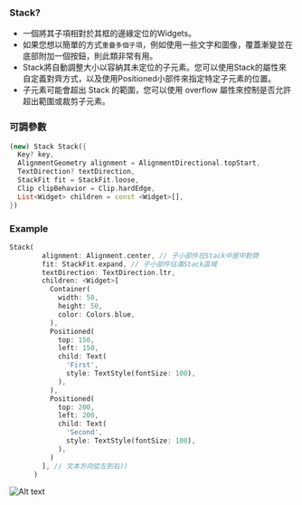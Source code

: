 ### Stack?
- 一個將其子項相對於其框的邊緣定位的Widgets。
- 如果您想以簡單的方式`重疊多個子項`，例如使用一些文字和圖像，覆蓋漸變並在底部附加一個按鈕，則此類非常有用。
- Stack將自動調整大小以容納其未定位的子元素。您可以使用Stack的屬性來自定義對齊方式，以及使用Positioned小部件來指定特定子元素的位置。
- 子元素可能會超出 Stack 的範圍，您可以使用 overflow 屬性來控制是否允許超出範圍或裁剪子元素。

### 可調參數
```Dart linenums="1"
(new) Stack Stack({
  Key? key,
  AlignmentGeometry alignment = AlignmentDirectional.topStart,
  TextDirection? textDirection,
  StackFit fit = StackFit.loose,
  Clip clipBehavior = Clip.hardEdge,
  List<Widget> children = const <Widget>[],
})
```

### Example

```Dart linenums="1"
Stack(
        alignment: Alignment.center, // 子小部件在Stack中居中對齊
        fit: StackFit.expand, // 子小部件佔滿Stack區域
        textDirection: TextDirection.ltr,
        children: <Widget>[
          Container(
            width: 50,
            height: 50,
            color: Colors.blue,
          ),
          Positioned(
            top: 150,
            left: 150,
            child: Text(
              'First',
              style: TextStyle(fontSize: 100),
            ),
          ),
          Positioned(
            top: 200,
            left: 200,
            child: Text(
              'Second',
              style: TextStyle(fontSize: 100),
            ),
          )
        ], // 文本方向從左到右))
      )
```
![Alt text](image-2.png)